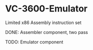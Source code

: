 # VC-3600-Emulator
Limited x86 Assembly instruction set

DONE:
Assembler component, two pass

TODO:
Emulator component
